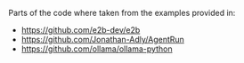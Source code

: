 Parts of the code where taken from the examples provided in:
- https://github.com/e2b-dev/e2b
- https://github.com/Jonathan-Adly/AgentRun
- https://github.com/ollama/ollama-python
